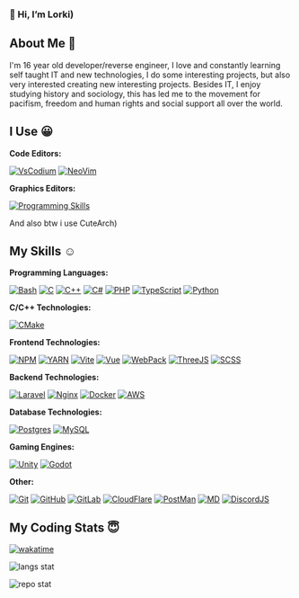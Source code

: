 ### 👋 Hi, I’m Lorki)

## About Me 🙂

I'm 16 year old developer/reverse engineer, I love and constantly learning self taught IT and new technologies, I do some interesting projects, but also very interested creating new interesting projects.
Besides IT, I enjoy studying history and sociology, this has led me to the movement for pacifism, freedom and human rights and social support all over the world.

## I Use 😀

**Code Editors:**

[![VsCodium](https://skillicons.dev/icons?i=vscodium)](https://vscodium.com/) 
[![NeoVim](https://skillicons.dev/icons?i=neovim)](https://neovim.io/)

**Graphics Editors:**

[![Programming Skills](https://skillicons.dev/icons?i=blender)](https://www.blender.org/)

And also btw i use CuteArch)

## My Skills ☺️

**Programming Languages:**

[![Bash](https://skillicons.dev/icons?i=bash)](https://en.wikipedia.org/wiki/Bash_(Unix_shell))
[![C](https://skillicons.dev/icons?i=c)](https://en.wikipedia.org/wiki/C_(programming_language))
[![C++](https://skillicons.dev/icons?i=cpp)](https://en.wikipedia.org/wiki/C%2B%2B)
[![C#](https://skillicons.dev/icons?i=cs)](https://en.wikipedia.org/wiki/C_Sharp_(programming_language))
[![PHP](https://skillicons.dev/icons?i=php)](https://www.php.net/)
[![TypeScript](https://skillicons.dev/icons?i=ts)](https://www.typescriptlang.org/)
[![Python](https://skillicons.dev/icons?i=python)](https://www.python.org/)

**C/C++ Technologies:**

[![CMake](https://skillicons.dev/icons?i=cmake)](https://cmake.org/)

**Frontend Technologies:**

[![NPM](https://skillicons.dev/icons?i=npm)](https://www.npmjs.com/)
[![YARN](https://skillicons.dev/icons?i=yarn)](https://yarnpkg.com/)
[![Vite](https://skillicons.dev/icons?i=vite)](https://vitejs.dev/)
[![Vue](https://skillicons.dev/icons?i=vue)](https://vuejs.org/)
[![WebPack](https://skillicons.dev/icons?i=webpack)](https://webpack.js.org/)
[![ThreeJS](https://skillicons.dev/icons?i=threejs)](https://threejs.org/)
[![SCSS](https://skillicons.dev/icons?i=scss)](https://sass-lang.com/)

**Backend Technologies:**

[![Laravel](https://skillicons.dev/icons?i=laravel)](https://laravel.com/)
[![Nginx](https://skillicons.dev/icons?i=nginx)](https://nginx.org/en/)
[![Docker](https://skillicons.dev/icons?i=docker)](https://www.docker.com/)
[![AWS](https://skillicons.dev/icons?i=aws)](https://aws.amazon.com/)

**Database Technologies:**

[![Postgres](https://skillicons.dev/icons?i=postgres)](https://www.postgresql.org/)
[![MySQL](https://skillicons.dev/icons?i=mysql)](https://www.mysql.com/)

**Gaming Engines:**

[![Unity](https://skillicons.dev/icons?i=unity)](https://unity.com/)
[![Godot](https://skillicons.dev/icons?i=godot)](https://godotengine.org/)

**Other:**

[![Git](https://skillicons.dev/icons?i=git)](https://www.git-scm.com/)
[![GitHub](https://skillicons.dev/icons?i=github)](https://github.com/)
[![GitLab](https://skillicons.dev/icons?i=gitlab)](https://about.gitlab.com/)
[![CloudFlare](https://skillicons.dev/icons?i=cloudflare)](https://www.cloudflare.com/)
[![PostMan](https://skillicons.dev/icons?i=postman)](https://www.postman.com/)
[![MD](https://skillicons.dev/icons?i=md)](https://www.markdownguide.org/basic-syntax/)
[![DiscordJS](https://skillicons.dev/icons?i=discordjs)](https://discord.js.org/)

## My Coding Stats 😇

[![wakatime](https://wakatime.com/badge/user/3aa1301f-9dfd-4543-bcdf-91d0911648d2.svg)](https://wakatime.com/@3aa1301f-9dfd-4543-bcdf-91d0911648d2)

![langs stat](https://github-readme-stats-lorkinikita.vercel.app/api/top-langs/?username=LorkiNikita&theme=dracula&langs_count=10&layout=compact&border_color=161b22&bg_color=161b22&icon_color=da6183)

![repo stat](https://github-readme-stats-lorkinikita.vercel.app/api?username=LorkiNikita&theme=dracula&show_icons=true&count_private=true&count_private=true&border_color=161b22&bg_color=161b22&icon_color=da6183)
